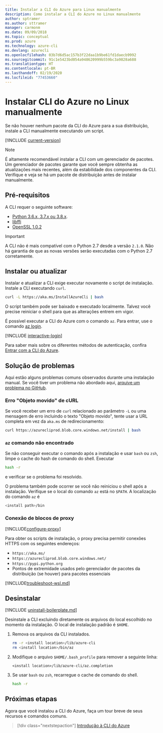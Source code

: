 ```yaml
---
title: Instalar a CLI do Azure para Linux manualmente
description: Como instalar a CLI do Azure no Linux manualmente
author: sptramer
ms.author: sttramer
manager: carmonm
ms.date: 09/09/2018
ms.topic: conceptual
ms.prod: azure
ms.technology: azure-cli
ms.devlang: azurecli
ms.openlocfilehash: 03b7d6d5ac157b3f22daa1b9be61fd1daecb9992
ms.sourcegitcommit: 91c1e5423bd054a948620999b559bc3a9828a688
ms.translationtype: HT
ms.contentlocale: pt-BR
ms.lasthandoff: 02/19/2020
ms.locfileid: "77453660"
---
```

# <a name="install-azure-cli-on-linux-manually"></a>Instalar CLI do Azure no Linux manualmente

Se não houver nenhum pacote da CLI do Azure para a sua distribuição, instale a CLI manualmente executando um script.

[!INCLUDE [current-version](includes/current-version.md)]

> [!NOTE]
> É altamente recomendável instalar a CLI com um gerenciador de pacotes. Um gerenciador de pacotes garante que você sempre obtenha as atualizações mais recentes, além da estabilidade dos componentes da CLI. Verifique e veja se há um pacote de distribuição antes de instalar manualmente.

## <a name="prerequisites"></a>Pré-requisitos

A CLI requer o seguinte software:

* [Python 3.6.x, 3.7.x ou 3.8.x](https://www.python.org/downloads/). 
* [libffi](https://sourceware.org/libffi/)
* [OpenSSL 1.0.2](https://www.openssl.org/source/)

> [!IMPORTANT]
>
> A CLI não é mais compatível com o Python 2.7 desde a versão `2.1.0`. Não há garantia de que as novas versões serão executadas com o Python 2.7 corretamente.

## <a name="install-or-update"></a>Instalar ou atualizar

Instalar e atualizar a CLI exige executar novamente o script de instalação. Instale a CLI executando `curl`.

```bash
curl -L https://aka.ms/InstallAzureCli | bash
```

O script também pode ser baixado e executado localmente. Talvez você precise reiniciar o shell para que as alterações entrem em vigor.

É possível executar a CLI do Azure com o comando `az`. Para entrar, use o comando [az login](/cli/azure/reference-index#az-login).

[!INCLUDE [interactive-login](includes/interactive-login.md)]

Para saber mais sobre os diferentes métodos de autenticação, confira [Entrar com a CLI do Azure](authenticate-azure-cli.md).

## <a name="troubleshooting"></a>Solução de problemas

Aqui estão alguns problemas comuns observados durante uma instalação manual. Se você tiver um problema não abordado aqui, [arquive um problema no GitHub](https://github.com/Azure/azure-cli/issues).

### <a name="curl-object-moved-error"></a>Erro "Objeto movido" de cURL

Se você receber um erro de `curl` relacionado ao parâmetro `-L` ou uma mensagem de erro incluindo o texto "Objeto movido", tente usar a URL completa em vez da `aka.ms` de redirecionamento:

```bash
curl https://azurecliprod.blob.core.windows.net/install | bash
```

### <a name="az-command-not-found"></a>`az` comando não encontrado

Se não conseguir executar o comando após a instalação e usar `bash` ou `zsh`, limpe o cache do hash de comando do shell. Executar

```bash
hash -r
```

e verificar se o problema foi resolvido.

O problema também pode ocorrer se você não reiniciou o shell após a instalação. Verifique se o local do comando `az` está no `$PATH`. A localização do comando `az` é

```bash
<install path>/bin
```

### <a name="proxy-blocks-connection"></a>Conexão de blocos de proxy

[!INCLUDE[configure-proxy](includes/configure-proxy.md)]

Para obter os scripts de instalação, o proxy precisa permitir conexões HTTPS com os seguintes endereços:

* `https://aka.ms/`
* `https://azurecliprod.blob.core.windows.net/`
* `https://pypi.python.org`
* Pontos de extremidade usados pelo gerenciador de pacotes da distribuição (se houver) para pacotes essenciais

[!INCLUDE[troubleshoot-wsl.md](includes/troubleshoot-wsl.md)]

## <a name="uninstall"></a>Desinstalar

[!INCLUDE [uninstall-boilerplate.md](includes/uninstall-boilerplate.md)]

Desinstale a CLI excluindo diretamente os arquivos do local escolhido no momento da instalação. O local de instalação padrão é `$HOME`.

1. Remova os arquivos da CLI instalados.

   ```bash
   rm -r <install location>/lib/azure-cli
   rm <install location>/bin/az
   ```

2. Modifique o arquivo `$HOME/.bash_profile` para remover a seguinte linha:

   ```text
   <install location>/lib/azure-cli/az.completion
   ```

3. Se usar `bash` ou `zsh`, recarregue o cache de comando do shell.

   ```bash
   hash -r
   ```

## <a name="next-steps"></a>Próximas etapas

Agora que você instalou a CLI do Azure, faça um tour breve de seus recursos e comandos comuns.

> [!div class="nextstepaction"]
> [Introdução à CLI do Azure](get-started-with-azure-cli.md)
